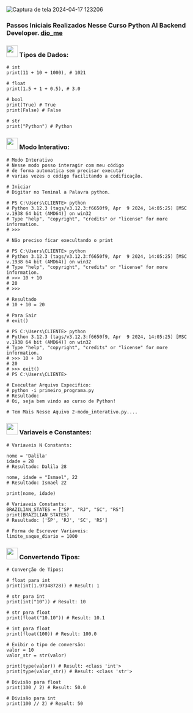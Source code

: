 ![Captura de tela 2024-04-17 123206](https://github.com/DalilaDeveloperMobile/Conhecendo-Linguagem-Python/assets/29806802/83eba503-c094-4431-b85f-e7b4cc9d92de)
### Passos Iniciais Realizados Nesse Curso Python AI Backend Developer. [dio_me](https://www.dio.me/)

### <img src="https://media.giphy.com/media/ObNTw8Uzwy6KQ/giphy.gif" width="30px"> Tipos de Dados:

```
# int
print(11 + 10 + 1000), # 1021

# float
print(1.5 + 1 + 0.5), # 3.0

# bool
print(True) # True
print(False) # False

# str
print("Python") # Python

```
### <img src="https://media.giphy.com/media/ObNTw8Uzwy6KQ/giphy.gif" width="30px"> Modo Interativo:

```
# Modo Interativo
# Nesse modo posso interagir com meu código
# de forma automatica sem precisar executar
# varias vezes o código facilitando a codificação.

# Iniciar
# Digitar no Teminal a Palavra python.

# PS C:\Users\CLIENTE> python
# Python 3.12.3 (tags/v3.12.3:f6650f9, Apr  9 2024, 14:05:25) [MSC v.1938 64 bit (AMD64)] on win32
# Type "help", "copyright", "credits" or "license" for more information.
# >>> 

# Não preciso ficar execultando o print

# PS C:\Users\CLIENTE> python
# Python 3.12.3 (tags/v3.12.3:f6650f9, Apr  9 2024, 14:05:25) [MSC v.1938 64 bit (AMD64)] on win32
# Type "help", "copyright", "credits" or "license" for more information.
# >>> 10 + 10
# 20
# >>>

# Resultado
# 10 + 10 = 20 

# Para Sair
# exit()

# PS C:\Users\CLIENTE> python
# Python 3.12.3 (tags/v3.12.3:f6650f9, Apr  9 2024, 14:05:25) [MSC v.1938 64 bit (AMD64)] on win32
# Type "help", "copyright", "credits" or "license" for more information.
# >>> 10 + 10
# 20
# >>> exit()
# PS C:\Users\CLIENTE> 

# Execultar Arquivo Expecifico:
# python -i primeiro_programa.py
# Resultado:
# Oi, seja bem vindo ao curso de Python!

# Tem Mais Nesse Aquivo 2-modo_interativo.py....

```
### <img src="https://media.giphy.com/media/ObNTw8Uzwy6KQ/giphy.gif" width="30px"> Variaveis e Constantes:

```
# Variaveis N Constants:

nome = 'Dalila'
idade = 28
# Resultado: Dalila 28

nome, idade = "Ismael", 22 
# Resultado: Ismael 22

print(nome, idade)

# Variaveis Constants:
BRAZILIAN_STATES = ["SP", "RJ", "SC", "RS"]
print(BRAZILIAN_STATES) 
# Resultado: ['SP', 'RJ', 'SC', 'RS']

# Forma de Escrever Variaveis:
limite_saque_diario = 1000

```
### <img src="https://media.giphy.com/media/ObNTw8Uzwy6KQ/giphy.gif" width="30px"> Convertendo Tipos:

```
# Converção de Tipos:

# float para int
print(int(1.97348728)) # Result: 1

# str para int
print(int("10")) # Result: 10

# str para float
print(float("10.10")) # Result: 10.1

# int para float
print(float(100)) # Result: 100.0

# Exibir o tipo de conversão:
valor = 10
valor_str = str(valor)

print(type(valor)) # Result: <class 'int'>
print(type(valor_str)) # Result: <class 'str'>

# Divisão para float
print(100 / 2) # Result: 50.0

# Divisão para int
print(100 // 2) # Result: 50

``` 
